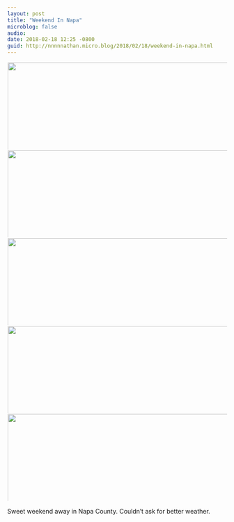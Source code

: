 ```yaml
---
layout: post
title: "Weekend In Napa"
microblog: false
audio: 
date: 2018-02-18 12:25 -0800
guid: http://nnnnnathan.micro.blog/2018/02/18/weekend-in-napa.html
---
```




<img src="http://status.yergler.net/uploads/2018/f5d0fb4d0b.jpg" width="600" height="600" style="max-height: 200px; width: auto; padding: 1px;" /><img src="http://status.yergler.net/uploads/2018/dd8b370932.jpg" width="600" height="600" style="max-height: 200px; width: auto; padding: 1px;" /><img src="http://status.yergler.net/uploads/2018/1ad9959e95.jpg" width="600" height="600" style="max-height: 200px; width: auto; padding: 1px;" /><img src="http://status.yergler.net/uploads/2018/e27109812d.jpg" width="600" height="600" style="max-height: 200px; width: auto; padding: 1px;" /><img src="http://status.yergler.net/uploads/2018/70392b90c7.jpg" width="600" height="600" style="max-height: 200px; width: auto; padding: 1px;" />

Sweet weekend away in Napa County. Couldn’t ask for better weather. 




